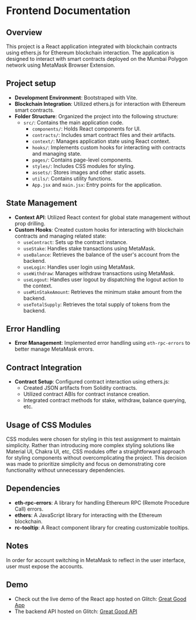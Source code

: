 # Frontend Documentation

## Overview

This project is a React application integrated with blockchain contracts using ethers.js for Ethereum blockchain interaction. The application is designed to interact with smart contracts deployed on the Mumbai Polygon network using MetaMask Browser Extension.

## Project setup

-   **Development Environment**: Bootstraped with Vite.
-   **Blockchain Integration**: Utilized ethers.js for interaction with Ethereum smart contracts.
-   **Folder Structure**: Organized the project into the following structure:
    -   `src/`: Contains the main application code.
        -   `components/`: Holds React components for UI.
        -   `contracts/`: Includes smart contract files and their artifacts.
        -   `context/`: Manages application state using React context.
        -   `hooks/`: Implements custom hooks for interacting with contracts and managing state.
        -   `pages/`: Contains page-level components.
        -   `styles/`: Includes CSS modules for styling.
        -   `assets/`: Stores images and other static assets.
        -   `utils/`: Contains utility functions.
        -   `App.jsx` and `main.jsx`: Entry points for the application.

## State Management

-   **Context API**: Utilized React context for global state management without prop drilling.
-   **Custom Hooks**: Created custom hooks for interacting with blockchain contracts and managing related state:
    -   `useContract`: Sets up the contract instance.
    -   `useStake`: Handles stake transactions using MetaMask.
    -   `useBalance`: Retrieves the balance of the user's account from the backend.
    -   `useLogin`: Handles user login using MetaMask.
    -   `useWithdraw`: Manages withdraw transactions using MetaMask.
    -   `useLogout`: Handles user logout by dispatching the logout action to the context.
    -   `useMinStakeAmount`: Retrieves the minimum stake amount from the backend.
    -   `useTotalSupply`: Retrieves the total supply of tokens from the backend.

## Error Handling

-   **Error Management**: Implemented error handling using `eth-rpc-errors` to better manage MetaMask errors.

## Contract Integration

-   **Contract Setup**: Configured contract interaction using ethers.js:
    -   Created JSON artifacts from Solidity contracts.
    -   Utilized contract ABIs for contract instance creation.
    -   Integrated contract methods for stake, withdraw, balance querying, etc.

## Usage of CSS Modules

CSS modules were chosen for styling in this test assignment to maintain simplicity. Rather than introducing more complex styling solutions like Material UI, Chakra UI, etc, CSS modules offer a straightforward approach for styling components without overcomplicating the project. This decision was made to prioritize simplicity and focus on demonstrating core functionality without unnecessary dependencies.

## Dependencies

-   **eth-rpc-errors**: A library for handling Ethereum RPC (Remote Procedure Call) errors.
-   **ethers**: A JavaScript library for interacting with the Ethereum blockchain.
-   **rc-tooltip**: A React component library for creating customizable tooltips.

## Notes

In order for account switching in MetaMask to reflect in the user interface, user must expose the accounts.

## Demo

-   Check out the live demo of the React app hosted on Glitch: [Great Good App](https://great-good-app.glitch.me/)
-   The backend API hosted on Glitch: [Great Good API](https://great-good-api.glitch.me/)
